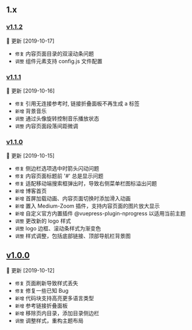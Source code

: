 ## 1.x

### [v1.1.2](https://github.com/Veminem/vuepress-theme-oneN/releases/tag/1.1.2)

 🔔 更新 [2019-10-17]

- `修复` 内容页面目录的双滚动条问题
- `调整` 组件元素支持 config.js 文件配置

### [v1.1.1](https://github.com/Veminem/vuepress-theme-oneN/releases/tag/1.1.1)

 🔔 更新 [2019-10-16]

- `修复` 引用无连接参考时, 链接折叠面板不再生成 a 标签
- `新增` 背景音乐
- `调整` 通过头像旋转控制音乐播放状态
- `调整` 内容页面段落间距微调

### [v1.1.0](https://github.com/Veminem/vuepress-theme-oneN/releases/tag/1.1.0)

 🔔 更新 [2019-10-15]

- `修复` 侧边栏选项选中时箭头闪动问题
- `修复` 内容页面标题前 '#' 总是显示问题
- `修复` 适配移动端搜索框弹出时，导致右侧菜单栏图标溢出问题
- `新增` 博客首页
- `新增` 首屏加载动画、内容页面切换时添加滑入动画
- `新增` 置入 Medium-Zoom 插件，支持内容页面的图片放大显示
- `新增` 自定义官方内置插件 @vuepress-plugin-nprogress 以适用当前主题
- `调整` 更改新的 logo 样式
- `调整` logo 边框、滚动条样式为渐变色
- `调整` 样式调整，包括底部链接、顶部导航栏背景图

## [v1.0.0](https://github.com/Veminem/vuepress-theme-oneN/releases/tag/1.0.0)

 🔔 更新 [2019-10-12]

- `修复` 页面刷新导致样式丢失
- `修复` 修复一些已知 Bug
- `新增` 代码块支持高亮更多语言类型
- `新增` 参考链接折叠面板
- `新增` 移除页内目录，添加目录侧边栏
- `调整` 调整样式，重构主题布局
